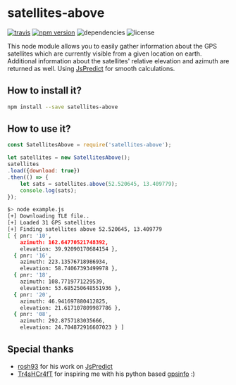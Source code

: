 # satellites-above
[![travis](https://travis-ci.org/rastapasta/satellites-above-node.svg)](https://travis-ci.org/rastapasta/satellites-above-node)
[![npm version](https://badge.fury.io/js/satellites-above.svg)](https://badge.fury.io/js/satellites-above)
![dependencies](https://david-dm.org/rastapasta/satellites-above-node.svg)
![license](https://img.shields.io/github/license/rastapasta/satellites-above-node.svg)

This node module allows you to easily gather information about the GPS satellites which are currently visible from a given location on earth. Additional information about the satellites' relative elevation and azimuth are returned as well. Using [JsPredict](https://github.com/nsat/jspredict) for smooth calculations.

## How to install it?

```bash
npm install --save satellites-above
```

## How to use it?

```javascript
const SatellitesAbove = require('satellites-above');

let satellites = new SatellitesAbove();
satellites
.load({download: true})
.then(() => {
	let sats = satellites.above(52.520645, 13.409779);
	console.log(sats);
});
```

```bash
$> node example.js 
[+] Downloading TLE file..
[+] Loaded 31 GPS satellites
[+] Finding satellites above 52.520645, 13.409779
[ { pnr: '10',
    azimuth: 162.64770521748392,
    elevation: 39.92090170684154 },
  { pnr: '16',
    azimuth: 223.13576718986934,
    elevation: 58.74067393499978 },
  { pnr: '18',
    azimuth: 108.7719771229539,
    elevation: 53.685250648551936 },
  { pnr: '20',
    azimuth: 46.941697880412825,
    elevation: 21.617107809987786 },
  { pnr: '08',
    azimuth: 292.8757183035666,
    elevation: 24.704872916607023 } ]
```

## Special thanks
* [rosh93](https://github.com/rosh93) for his work on [JsPredict](https://github.com/nsat/jspredict)
* [Tr4sHCr4fT](https://github.com/Tr4sHCr4fT) for inspiring me with his python based [gpsinfo](https://github.com/Tr4sHCr4fT/gpsinfo) :)
